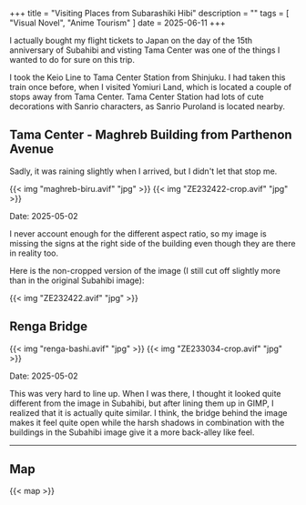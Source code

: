 +++
title = "Visiting Places from Subarashiki Hibi"
description = ""
tags = [
  "Visual Novel",
  "Anime Tourism"
]
date = 2025-06-11
+++

I actually bought my flight tickets to Japan on the day of the 15th anniversary of Subahibi and visting Tama Center was one of the things I wanted to do for sure on this trip.

I took the Keio Line to Tama Center Station from Shinjuku. I had taken this train once before, when I visited Yomiuri Land, which is located a couple of stops away from Tama Center.
Tama Center Station had lots of cute decorations with Sanrio characters, as Sanrio Puroland is located nearby.

## Tama Center - Maghreb Building from Parthenon Avenue

Sadly, it was raining slightly when I arrived, but I didn't let that stop me.

{{< img "maghreb-biru.avif" "jpg" >}}
{{< img "ZE232422-crop.avif" "jpg" >}}

Date: 2025-05-02

I never account enough for the different aspect ratio, so my image is missing the signs at the right side of the building even though they are there in reality too.

Here is the non-cropped version of the image (I still cut off slightly more than in the original Subahibi image):

{{< img "ZE232422.avif" "jpg" >}}

## Renga Bridge

{{< img "renga-bashi.avif" "jpg" >}}
{{< img "ZE233034-crop.avif" "jpg" >}}

Date: 2025-05-02

This was very hard to line up. When I was there, I thought it looked quite different from the image in Subahibi, but after lining them up in GIMP, I realized that it is actually quite similar.
I think, the bridge behind the image makes it feel quite open while the harsh shadows in combination with the buildings in the Subahibi image give it a more back-alley like feel.

---

## Map

{{< map >}}
